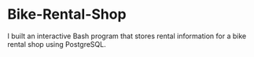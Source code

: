 # Bike-Rental-Shop
I built an interactive Bash program that stores rental information for a bike rental shop using PostgreSQL.
